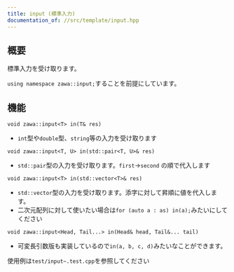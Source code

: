 ```yaml
---
title: input (標準入力)
documentation_of: //src/template/input.hpp
---
```


## 概要

標準入力を受け取ります。

`using namespace zawa::input;`することを前提にしています。

## 機能

`void zawa::input<T> in(T& res)`
- `int`型や`double`型、`string`等の入力を受け取ります

`void zawa::input<T, U> in(std::pair<T, U>& res)`
- `std::pair`型の入力を受け取ります。`first`->`second` の順で代入します

`void zawa::input<T> in(std::vector<T>& res)`
- `std::vector`型の入力を受け取ります。添字に対して昇順に値を代入します。
- 二次元配列に対して使いたい場合は`for (auto a : as) in(a);`みたいにしてください

`void zawa::input<Head, Tail...> in(Head& head, Tail&... tail)`
- 可変長引数版も実装しているので`in(a, b, c, d)`みたいなことができます。

使用例は`test/input~.test.cpp`を参照してください
